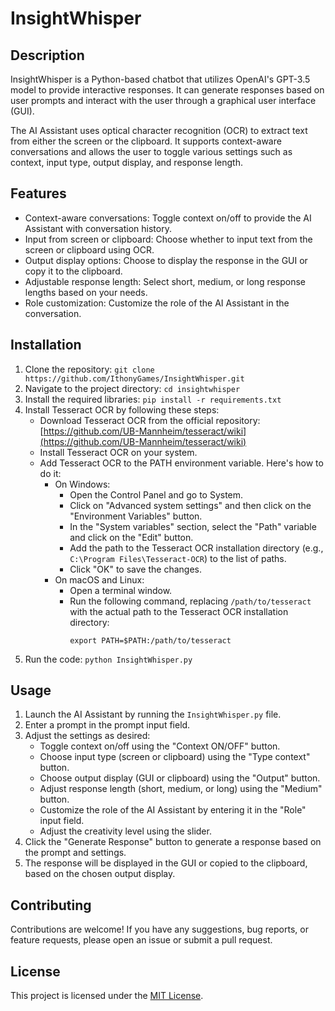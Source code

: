# InsightWhisper

## Description
InsightWhisper is a Python-based chatbot that utilizes OpenAI's GPT-3.5 model to provide interactive responses. It can generate responses based on user prompts and interact with the user through a graphical user interface (GUI).

The AI Assistant uses optical character recognition (OCR) to extract text from either the screen or the clipboard. It supports context-aware conversations and allows the user to toggle various settings such as context, input type, output display, and response length.

## Features
- Context-aware conversations: Toggle context on/off to provide the AI Assistant with conversation history.
- Input from screen or clipboard: Choose whether to input text from the screen or clipboard using OCR.
- Output display options: Choose to display the response in the GUI or copy it to the clipboard.
- Adjustable response length: Select short, medium, or long response lengths based on your needs.
- Role customization: Customize the role of the AI Assistant in the conversation.

## Installation
1. Clone the repository: `git clone https://github.com/IthonyGames/InsightWhisper.git`
2. Navigate to the project directory: `cd insightwhisper`
3. Install the required libraries: `pip install -r requirements.txt`
4. Install Tesseract OCR by following these steps:
   - Download Tesseract OCR from the official repository: [https://github.com/UB-Mannheim/tesseract/wiki](https://github.com/UB-Mannheim/tesseract/wiki)
   - Install Tesseract OCR on your system.
   - Add Tesseract OCR to the PATH environment variable. Here's how to do it:
     - On Windows:
       - Open the Control Panel and go to System.
       - Click on "Advanced system settings" and then click on the "Environment Variables" button.
       - In the "System variables" section, select the "Path" variable and click on the "Edit" button.
       - Add the path to the Tesseract OCR installation directory (e.g., `C:\Program Files\Tesseract-OCR`) to the list of paths.
       - Click "OK" to save the changes.
     - On macOS and Linux:
       - Open a terminal window.
       - Run the following command, replacing `/path/to/tesseract` with the actual path to the Tesseract OCR installation directory:
         ```
         export PATH=$PATH:/path/to/tesseract
         ```
5. Run the code: `python InsightWhisper.py`

## Usage
1. Launch the AI Assistant by running the `InsightWhisper.py` file.
2. Enter a prompt in the prompt input field.
3. Adjust the settings as desired:
   - Toggle context on/off using the "Context ON/OFF" button.
   - Choose input type (screen or clipboard) using the "Type context" button.
   - Choose output display (GUI or clipboard) using the "Output" button.
   - Adjust response length (short, medium, or long) using the "Medium" button.
   - Customize the role of the AI Assistant by entering it in the "Role" input field.
   - Adjust the creativity level using the slider.
4. Click the "Generate Response" button to generate a response based on the prompt and settings.
5. The response will be displayed in the GUI or copied to the clipboard, based on the chosen output display.

## Contributing
Contributions are welcome! If you have any suggestions, bug reports, or feature requests, please open an issue or submit a pull request.

## License
This project is licensed under the [MIT License](LICENSE).
